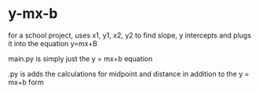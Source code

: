 # y-mx-b
for a school project,  uses x1, y1, x2, y2 to find slope,  y intercepts and plugs it into the equation y=mx+B

main.py is simply just the y = mx+b equation 

.py is adds the calculations for midpoint and distance in addition to the y = mx+b form
